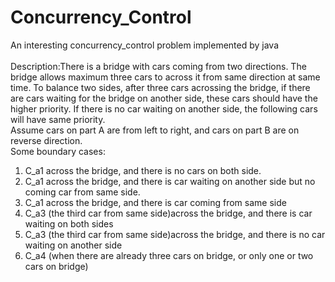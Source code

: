 # Concurrency_Control
An interesting concurrency_control problem implemented by java <br/>
 <br/>
Description:There is a bridge  with cars coming from two directions. The bridge allows maximum three cars to across it from same direction at same time. To balance two sides, after three cars acrossing the bridge, if there are cars waiting for the bridge on another side, these cars should have the higher priority. If there is no car waiting on another side, the following cars will have same priority.
<br/>
Assume cars on part A are from left to right, and cars on part B are on reverse direction.<br/>
Some boundary cases:
 1. C_a1 across the bridge, and there is no cars on both side.
 2. C_a1 across the bridge, and there is car waiting on another side but no coming car from same side.
 3. C_a1 across the bridge, and there is car coming from same side
 4. C_a3 (the third car from same side)across the bridge, and there is car waiting on both sides
 5. C_a3 (the third car from same side)across the bridge, and there is no car waiting on another side
 6. C_a4 (when there are already three cars on bridge, or only one or two cars on bridge)
